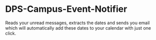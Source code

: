 # DPS-Campus-Event-Notifier
Reads your unread messages, extracts the dates and sends you email which will automatically add these dates to your calendar with just one click.
